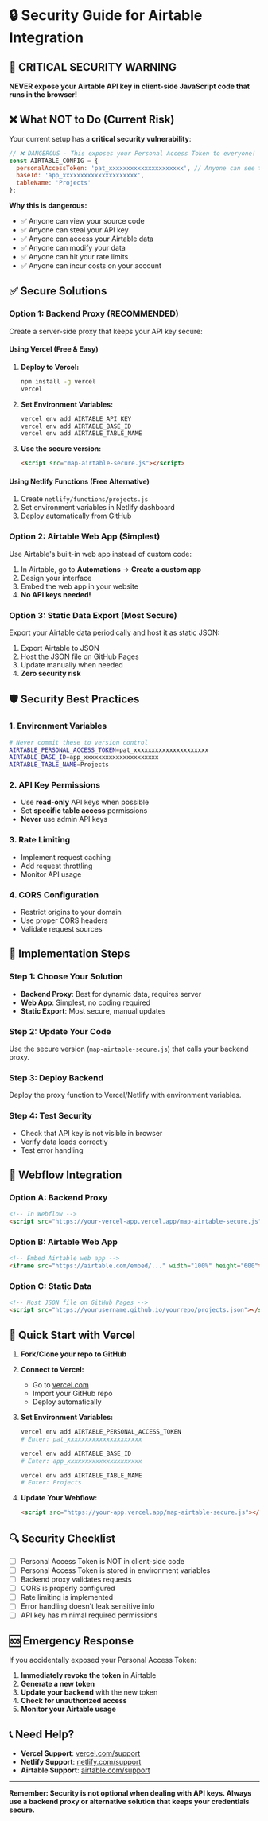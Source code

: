 # 🔒 Security Guide for Airtable Integration

## 🚨 **CRITICAL SECURITY WARNING**

**NEVER expose your Airtable API key in client-side JavaScript code that runs in the browser!**

## ❌ **What NOT to Do (Current Risk)**

Your current setup has a **critical security vulnerability**:

```javascript
// ❌ DANGEROUS - This exposes your Personal Access Token to everyone!
const AIRTABLE_CONFIG = {
  personalAccessToken: 'pat_xxxxxxxxxxxxxxxxxxxxx', // Anyone can see this!
  baseId: 'app_xxxxxxxxxxxxxxxxxxxxx',
  tableName: 'Projects'
};
```

**Why this is dangerous:**
- ✅ Anyone can view your source code
- ✅ Anyone can steal your API key
- ✅ Anyone can access your Airtable data
- ✅ Anyone can modify your data
- ✅ Anyone can hit your rate limits
- ✅ Anyone can incur costs on your account

## ✅ **Secure Solutions**

### **Option 1: Backend Proxy (RECOMMENDED)**

Create a server-side proxy that keeps your API key secure:

#### **Using Vercel (Free & Easy)**

1. **Deploy to Vercel:**
   ```bash
   npm install -g vercel
   vercel
   ```

2. **Set Environment Variables:**
   ```bash
   vercel env add AIRTABLE_API_KEY
   vercel env add AIRTABLE_BASE_ID
   vercel env add AIRTABLE_TABLE_NAME
   ```

3. **Use the secure version:**
   ```html
   <script src="map-airtable-secure.js"></script>
   ```

#### **Using Netlify Functions (Free Alternative)**

1. Create `netlify/functions/projects.js`
2. Set environment variables in Netlify dashboard
3. Deploy automatically from GitHub

### **Option 2: Airtable Web App (Simplest)**

Use Airtable's built-in web app instead of custom code:

1. In Airtable, go to **Automations** → **Create a custom app**
2. Design your interface
3. Embed the web app in your website
4. **No API keys needed!**

### **Option 3: Static Data Export (Most Secure)**

Export your Airtable data periodically and host it as static JSON:

1. Export Airtable to JSON
2. Host the JSON file on GitHub Pages
3. Update manually when needed
4. **Zero security risk**

## 🛡️ **Security Best Practices**

### **1. Environment Variables**
```bash
# Never commit these to version control
AIRTABLE_PERSONAL_ACCESS_TOKEN=pat_xxxxxxxxxxxxxxxxxxxxx
AIRTABLE_BASE_ID=app_xxxxxxxxxxxxxxxxxxxxx
AIRTABLE_TABLE_NAME=Projects
```

### **2. API Key Permissions**
- Use **read-only** API keys when possible
- Set **specific table access** permissions
- **Never** use admin API keys

### **3. Rate Limiting**
- Implement request caching
- Add request throttling
- Monitor API usage

### **4. CORS Configuration**
- Restrict origins to your domain
- Use proper CORS headers
- Validate request sources

## 🔧 **Implementation Steps**

### **Step 1: Choose Your Solution**
- **Backend Proxy**: Best for dynamic data, requires server
- **Web App**: Simplest, no coding required
- **Static Export**: Most secure, manual updates

### **Step 2: Update Your Code**
Use the secure version (`map-airtable-secure.js`) that calls your backend proxy.

### **Step 3: Deploy Backend**
Deploy the proxy function to Vercel/Netlify with environment variables.

### **Step 4: Test Security**
- Check that API key is not visible in browser
- Verify data loads correctly
- Test error handling

## 📱 **Webflow Integration**

### **Option A: Backend Proxy**
```html
<!-- In Webflow -->
<script src="https://your-vercel-app.vercel.app/map-airtable-secure.js"></script>
```

### **Option B: Airtable Web App**
```html
<!-- Embed Airtable web app -->
<iframe src="https://airtable.com/embed/..." width="100%" height="600"></iframe>
```

### **Option C: Static Data**
```html
<!-- Host JSON file on GitHub Pages -->
<script src="https://yourusername.github.io/yourrepo/projects.json"></script>
```

## 🚀 **Quick Start with Vercel**

1. **Fork/Clone your repo to GitHub**
2. **Connect to Vercel:**
   - Go to [vercel.com](https://vercel.com)
   - Import your GitHub repo
   - Deploy automatically

3. **Set Environment Variables:**
   ```bash
   vercel env add AIRTABLE_PERSONAL_ACCESS_TOKEN
   # Enter: pat_xxxxxxxxxxxxxxxxxxxxx
   
   vercel env add AIRTABLE_BASE_ID
   # Enter: app_xxxxxxxxxxxxxxxxxxxxx
   
   vercel env add AIRTABLE_TABLE_NAME
   # Enter: Projects
   ```

4. **Update Your Webflow:**
   ```html
   <script src="https://your-app.vercel.app/map-airtable-secure.js"></script>
   ```

## 🔍 **Security Checklist**

- [ ] Personal Access Token is NOT in client-side code
- [ ] Personal Access Token is stored in environment variables
- [ ] Backend proxy validates requests
- [ ] CORS is properly configured
- [ ] Rate limiting is implemented
- [ ] Error handling doesn't leak sensitive info
- [ ] API key has minimal required permissions

## 🆘 **Emergency Response**

If you accidentally exposed your Personal Access Token:

1. **Immediately revoke the token** in Airtable
2. **Generate a new token**
3. **Update your backend** with the new token
4. **Check for unauthorized access**
5. **Monitor your Airtable usage**

## 📞 **Need Help?**

- **Vercel Support**: [vercel.com/support](https://vercel.com/support)
- **Netlify Support**: [netlify.com/support](https://netlify.com/support)
- **Airtable Support**: [airtable.com/support](https://airtable.com/support)

---

**Remember: Security is not optional when dealing with API keys. Always use a backend proxy or alternative solution that keeps your credentials secure.**
